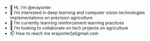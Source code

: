 - 👋 Hi, I’m @erayonler
- 👀 I’m interested in deep learning and computer vision technologies implementations on precision agriculture
- 🌱 I’m currently learning reinforcement learning practices
- 💞️ I’m looking to collaborate on tech projects on agriculture
- 📫 How to reach me erayonler[at]gmail.com

<!---
erayonler/erayonler is a ✨ special ✨ repository because its `README.md` (this file) appears on your GitHub profile.
You can click the Preview link to take a look at your changes.
--->

